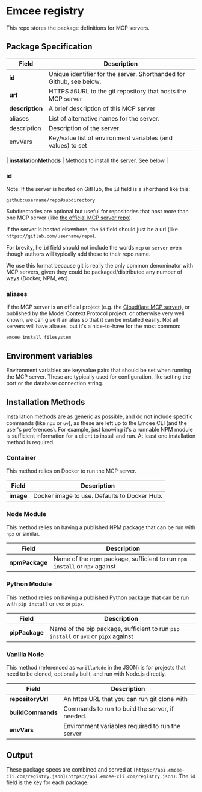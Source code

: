 # Emcee registry

This repo stores the package definitions for MCP servers.

## Package Specification

| Field           | Description                                                          |
| --------------- | -------------------------------------------------------------------- |
| **id**          | Unique identifier for the server. Shorthanded for Github, see below. |
| **url**         | HTTPS åßURL to the git repository that hosts the MCP server          |
| **description** | A brief description of this MCP server                               |
| aliases         | List of alternative names for the server.                            |
| description     | Description of the server.                                           |
| envVars         | Key/value list of environment variables (and values) to set          |

| **installationMethods** | Methods to install the server. See below |

### id

Note: If the server is hosted on GitHub, the `id` field is a shorthand like this:

```
github:username/repo#subdirectory
```

Subdirectories are optional but useful for repositories that host more than one MCP server (like [the official MCP server repo](http://github.com/modelcontextprotocol/servers)).

If the server is hosted elsewhere, the `id` field should just be a url (like `https://gitlab.com/username/repo`).

For brevity, he `id` field should not include the words `mcp` or `server` even though authors will typically add these to their repo name.

We use this format because git is really the only common denominator with MCP servers, given they could be packaged/distributed any number of ways (Docker, NPM, etc).

### aliases

If the MCP server is an official project (e.g. the [Cloudflare MCP server](https://github.com/cloudflare/mcp-server-cloudflare)), or published by the Model Context Protocol project, or otherwise very well known, we can give it an alias so that it can be installed easily. Not all servers will have aliases, but it's a nice-to-have for the most common:

```
emcee install filesystem
```

## Environment variables

Environment variables are key/value pairs that should be set when running the MCP server. These are typically used for configuration, like setting the port or the database connection string.

## Installation Methods

Installation methods are as generic as possible, and do not include specific commands (like `npx` or `uv`), as these are left up to the Emcee CLI (and the user's preferences). For example, just knowing it's a runnable NPM module is sufficient information for a client to install and run. At least one installation method is required.

### Container

This method relies on Docker to run the MCP server.

| Field     | Description                                  |
| --------- | -------------------------------------------- |
| **image** | Docker image to use. Defaults to Docker Hub. |

### Node Module

This method relies on having a published NPM package that can be run with `npx` or similar.

| Field          | Description                                                               |
| -------------- | ------------------------------------------------------------------------- |
| **npmPackage** | Name of the npm package, sufficient to run `npm install` or `npx` against |

### Python Module

This method relies on having a published Python package that can be run with `pip install` or `uvx` or `pipx`.

| Field          | Description                                                                         |
| -------------- | ----------------------------------------------------------------------------------- |
| **pipPackage** | Name of the pip package, sufficient to run `pip install` or `uvx` or `pipx` against |

### Vanilla Node

This method (referenced as `vanillaNode` in the JSON) is for projects that need to be cloned, optionally built, and run with Node.js directly.

| Field             | Description                                      |
| ----------------- | ------------------------------------------------ |
| **repositoryUrl** | An https URL that you can run git clone with     |
| **buildCommands** | Commands to run to build the server, if needed.  |
| **envVars**       | Environment variables required to run the server |

## Output

These package specs are combined and served at `[https://api.emcee-cli.com/registry.json](https://api.emcee-cli.com/registry.json)`. The `id` field is the key for each package.
